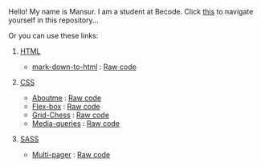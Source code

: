 Hello! My name is Mansur. I am a student at Becode. 
Click [this](https://scenoxmans.github.io/learning-markup/.) to navigate yourself in this repository...

Or you can use these links:
1. [HTML](https://github.com/scenoxmans/learning-markup/tree/master/exercises/1.%20html)
      *    [mark-down-to-html](https://scenoxmans.github.io/learning-markup/exercises/1.%20html/1.%20markdown-to-html/index.html) : [Raw code](https://github.com/scenoxmans/learning-markup/blob/master/exercises/1.%20html/1.%20markdown-to-html/index.html)
2. [CSS](https://github.com/scenoxmans/learning-markup/tree/master/exercises/2.%20css)

      *    [Aboutme](https://scenoxmans.github.io/learning-markup/exercises/2.%20css/1.about-me/AboutMe.html) : [Raw code](https://github.com/scenoxmans/learning-markup/blob/master/exercises/2.%20css/1.about-me/AboutMe.html)
      *    [Flex-box](https://scenoxmans.github.io/learning-markup/exercises/2.%20css/2.flex-box/bombs.html) : [Raw code](https://github.com/scenoxmans/learning-markup/blob/master/exercises/2.%20css/2.flex-box/bombs.html)
      *    [Grid-Chess](https://scenoxmans.github.io/learning-markup/exercises/2.%20css/3.grid/grid-chess.html) : [Raw code](https://github.com/scenoxmans/learning-markup/blob/master/exercises/2.%20css/3.grid/grid-chess.html)
      *    [Media-queries](https://scenoxmans.github.io/learning-markup/exercises/2.%20css/4.media-queries/oursite.html) : [Raw code](https://github.com/scenoxmans/learning-markup/tree/master/exercises/2.%20css/4.media-queries)
3. [SASS](https://github.com/scenoxmans/learning-markup/tree/master/exercises/4.%20sass)
      *    [Multi-pager](https://scenoxmans.github.io/learning-markup/exercises/4.%20sass/multi-pager/index.html) : [Raw code](https://github.com/scenoxmans/learning-markup/blob/master/exercises/4.%20sass/multi-pager/index.html)
